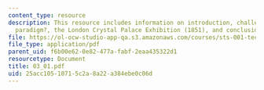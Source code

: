 ```yaml
---
content_type: resource
description: This resource includes information on introduction, challenging the ?textile
  paradigm?, the London Crystal Palace Exhibition (1851), and conclusions.
file: https://ol-ocw-studio-app-qa.s3.amazonaws.com/courses/sts-001-technology-in-american-history-spring-2006/25acc10510715c2a8a22a384ebe0c06d_03_01.pdf
file_type: application/pdf
parent_uid: f6b00e62-0e82-477a-fabf-2eaa435322d1
resourcetype: Document
title: 03_01.pdf
uid: 25acc105-1071-5c2a-8a22-a384ebe0c06d
---
```

